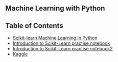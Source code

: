 ## Machine Learning with Python

## Table of Contents

- [Scikit-learn Machine Learning in Python](https://scikit-learn.org/stable/)
- [Introduction to Scikit-Learn practise notebook](IntroductionToScikitLearn.ipynb)
- [Introduction to Scikit-Learn practise notebook2](IntroductionToScikitLearn2.ipynb)
- [Kaggle](kaggle)


